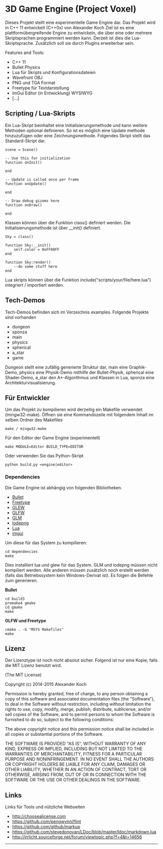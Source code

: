 3D Game Engine (Project Voxel)
=============================================================================

Dieses Projekt stellt eine experimentelle Game Engine dar.
Das Projekt wird in C++ 11 entwickelt (C++0x) von Alexander Koch
Ziel ist es eine plattformübergreifende Engine zu entwickeln, die über eine oder
mehrere Skriptsprachen programmiert werden kann.
Derzeit ist dies die Lua-Skriptsprache.
Zusätzlich soll sie durch Plugins erweiterbar sein.

Features and Tools:

 * C++ 11
 * Bullet Physics
 * Lua für Skripts und Konfigurationsdateien
 * Wavefront OBJ
 * PNG und TGA Format
 * Freetype für Textdarstellung
 * ImGui Editor (in Entwicklung) WYSIWYG
 * [...]

Scripting / Lua-Skripts
-----------------------------------------------------------------------------

Ein Lua-Skript beinhaltet eine Initialisierungsmethode und kann weitere
Methoden optional definieren. So ist es möglich eine Update methode hinzuzufügen
oder eine Zeichnungsmethode. Folgendes Skript stellt das Standard-Skript dar.

    scene = Scene()

    -- Use this for initialization
    function onInit()

    end

    -- Update is called once per frame
    function onUpdate()

    end

    -- Draw debug gizoms here
    function onDraw()

    end

Klassen können über die Funktion class() definiert werden. Die Initialisierungsmethode
ist über __init() definiert.

    Sky = class()

    function Sky:__init()
        self.color = 0xFF00FF
    end

    function Sky:render()
        --do some stuff here
    end

Lua skripts können über die Funktion include("scripts/your/file/here.lua") integriert / importiert werden.

Tech-Demos
-----------------------------------------------------------------------------

Tech-Demos befinden sich im Verzeichnis examples.
Folgende Projekte sind vorhanden

 * dungeon
 * sponza
 * main
 * physics
 * spherical
 * a_star
 * game

Dungeon stellt eine zufällig generierte Struktur dar, main eine Graphik-Demo, physics eine Physik-Demo
mithilfe der Bullet-Physik, spherical eine Shader-Demo, a_star den A*-Algorithmus und Klassen in Lua, sponza eine Architekturvisualisierung.

Für Entwickler
-----------------------------------------------------------------------------

Um das Projekt zu kompilieren wird derzeitig ein Makefile verwendet (mingw32-make).
Öffnen sie eine Kommandozeile mit folgendem Inhalt im selben Ordner des Makefiles

    make / mingw32-make

Für den Editor der Game Engine (experimentell)

    make MODULE=Editor BUILD_TYPE=EDITOR

Oder verwenden Sie das Python-Skript

    python build.py <engine|editor>


### Dependencies ###

Die Game Engine ist abhängig von folgenden Bibliotheken.

* [Bullet](http://bulletphysics.org/)
* [Freetype](http://www.freetype.org/)
* [GLEW](http://glew.sourceforge.net/)
* [GLFW](http://www.glfw.org/)
* [GLM](http://glm.g-truc.net/0.9.6/index.html)
* [lodepng](http://lodev.org/lodepng/)
* [Lua](http://www.lua.org/)
* [imgui](https://github.com/ocornut/imgui)

Um diese für das System zu kompilieren:

	cd dependencies
	make

Dies installiert lua und glew für das System. GLM und lodepng müssen nicht kompiliert werden.
Alle anderen müssen zusätzlich noch erstellt werden (falls das Betriebssystem kein Windows-Derivat ist).
Es folgen die Befehle zum generieren.

**Bullet**

	cd build3
	premake4 gmake
	cd gmake
	make

**GLFW und Freetype**

	cmake . -G "MSYS Makefiles"
	make

Lizenz
-----------------------------------------------------------------------------

Der Lizenztype ist noch nicht absolut sicher. Folgend ist nur eine Kopie, falls die MIT Lizenz benutzt wird.

(The MIT License)

Copyright (c) 2014-2015 Alexander Koch

Permission is hereby granted, free of charge, to any person obtaining a copy
of this software and associated documentation files (the "Software"), to deal
in the Software without restriction, including without limitation the rights
to use, copy, modify, merge, publish, distribute, sublicense, and/or sell
copies of the Software, and to permit persons to whom the Software is
furnished to do so, subject to the following conditions:

The above copyright notice and this permission notice shall be included in all
copies or substantial portions of the Software.

THE SOFTWARE IS PROVIDED "AS IS", WITHOUT WARRANTY OF ANY KIND, EXPRESS OR
IMPLIED, INCLUDING BUT NOT LIMITED TO THE WARRANTIES OF MERCHANTABILITY,
FITNESS FOR A PARTICULAR PURPOSE AND NONINFRINGEMENT. IN NO EVENT SHALL THE
AUTHORS OR COPYRIGHT HOLDERS BE LIABLE FOR ANY CLAIM, DAMAGES OR OTHER
LIABILITY, WHETHER IN AN ACTION OF CONTRACT, TORT OR OTHERWISE, ARISING FROM,
OUT OF OR IN CONNECTION WITH THE SOFTWARE OR THE USE OR OTHER DEALINGS IN THE
SOFTWARE.


Links
-----------------------------------------------------------------------------
Links für Tools und nützliche Webseiten

 * http://choosealicense.com
 * https://github.com/pengwynn/flint
 * https://github.com/github/markup
 * https://github.com/stevedonovan/LDoc/blob/master/ldoc/markdown.lua
 * http://irrlicht.sourceforge.net/forum/viewtopic.php?f=4&t=14656

-----------------------------------------------------------------------------
